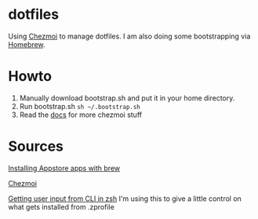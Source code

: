 # dotfiles
Using [Chezmoi](https://www.chezmoi.io/) to manage dotfiles. I am also doing some bootstrapping via [Homebrew](https://brew.sh/).

# Howto
1. Manually download bootstrap.sh and put it in your home directory.
1. Run bootstrap.sh `sh ~/.bootstrap.sh`
1. Read the [docs](https://www.chezmoi.io/user-guide/command-overview/) for more chezmoi stuff

# Sources 
[Installing Appstore apps with brew](https://www.moncefbelyamani.com/how-to-install-xcode-with-homebrew/#how-to-install-xcode-with-homebrew)

[Chezmoi](https://www.chezmoi.io/)

[Getting user input from CLI in zsh](https://stackoverflow.com/questions/15174121/how-can-i-prompt-for-yes-no-style-confirmation-in-a-zsh-script)
I'm using this to give a little control on what gets installed from .zprofile
